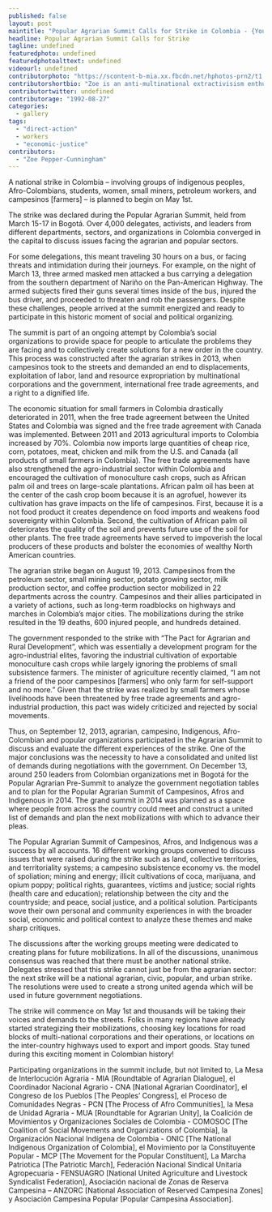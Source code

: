 ```yaml
---
published: false
layout: post
maintitle: "Popular Agrarian Summit Calls for Strike in Colombia - {Young}ist"
headline: Popular Agrarian Summit Calls for Strike
tagline: undefined
featuredphoto: undefined
featuredphotoalttext: undefined
videourl: undefined
contributorphoto: "https://scontent-b-mia.xx.fbcdn.net/hphotos-prn2/t1.0-9/1463915_2704522012627_85970789_n.jpg"
contributorshortbio: "Zoe is an anti-multinational extractivisism enthusiast and currently based in Colombia."
contributortwitter: undefined
contributorage: "1992-08-27"
categories: 
  - gallery
tags: 
  - "direct-action"
  - workers
  - "economic-justice"
contributors: 
  - "Zoe Pepper-Cunningham"
---
```


A national strike in Colombia – involving groups of indigenous peoples, Afro-Colombians, students, women, small miners, petroleum workers, and campesinos [farmers] – is planned to begin on May 1st.

The strike was declared during the Popular Agrarian Summit, held from March 15-17 in Bogotá. Over 4,000 delegates, activists, and leaders from different departments, sectors, and organizations in Colombia converged in the capital to discuss issues facing the agrarian and popular sectors. 

For some delegations, this meant traveling 30 hours on a bus, or facing threats and intimidation during their journeys. For example, on the night of March 13, three armed masked men attacked a bus carrying a delegation from the southern department of Nariño on the Pan-American Highway. The armed subjects fired their guns several times inside of the bus, injured the bus driver, and proceeded to threaten and rob the passengers. Despite these challenges, people arrived at the summit energized and ready to participate in this historic moment of social and political organizing.

The summit is part of an ongoing attempt by Colombia’s social organizations to provide space for people to articulate the problems they are facing and to collectively create solutions for a new order in the country. This process was constructed after the agrarian strikes in 2013, when campesinos took to the streets and demanded an end to displacements, exploitation of labor, land and resource expropriation by multinational corporations and the government, international free trade agreements, and a right to a dignified life.

The economic situation for small farmers in Colombia drastically deteriorated in 2011, when the free trade agreement between the United States and Colombia was signed and the free trade agreement with Canada was implemented. Between 2011 and 2013  agricultural imports to Colombia increased by 70%. Colombia now imports large quantities of cheap rice, corn, potatoes, meat, chicken and milk from the U.S. and Canada (all products of small farmers in Colombia). The free trade agreements have also strengthened the agro-industrial sector within Colombia and encouraged the cultivation of monoculture cash crops, such as African palm oil and trees on large-scale plantations.  African palm oil has been at the center of the cash crop boom because it is an agrofuel, however its cultivation has grave impacts on the life of campesinos.  First, because it is a not food product it creates dependence on food imports and weakens food sovereignty within Colombia. Second, the cultivation of African palm oil deteriorates the quality of the soil and prevents future use of the soil for other plants. The free trade agreements have served to impoverish the local producers of these products and bolster the economies of wealthy North American countries. 

The agrarian strike began on August 19, 2013. Campesinos from the petroleum sector, small mining sector, potato growing sector, milk production sector, and coffee production sector mobilized in 22 departments across the country. Campesinos and their allies participated in a variety of actions, such as long-term roadblocks on highways and marches in Colombia’s major cities. The mobilizations during the strike resulted in the 19 deaths, 600 injured people, and hundreds detained.  

The government responded to the strike with “The Pact for Agrarian and Rural Development”, which was essentially a development program for the agro-industrial elites, favoring the industrial cultivation of exportable monoculture cash crops while largely ignoring the problems of small subsistence farmers. The minister of agriculture recently claimed, “I am not a friend of the poor campesinos [farmers] who only farm for self-support and no more.” Given that the strike was realized by small farmers whose livelihoods have been threatened by free trade agreements and agro-industrial production, this pact was widely criticized and rejected by social movements. 

Thus, on September 12, 2013, agrarian, campesino, Indigenous, Afro-Colombian and popular organizations participated in the Agrarian Summit to discuss and evaluate the different experiences of the strike. One of the major conclusions was the necessity to have a consolidated and united list of demands during negotiations with the government.  On December 13, around 250 leaders from Colombian organizations met in Bogotá for the Popular Agrarian Pre-Summit to analyze the government negotiation tables and to plan for the Popular Agrarian Summit of Campesinos, Afros and Indigenous in 2014. The grand summit in 2014 was planned as a space where people from across the country could meet and construct a united list of demands and plan the next mobilizations with which to advance their pleas.

The Popular Agrarian Summit of Campesinos, Afros, and Indigenous was a success by all accounts. 16 different working groups convened to discuss issues that were raised during the strike such as land, collective territories, and territoriality systems; a campesino subsistence economy vs. the model of spoliation; mining and energy; illicit cultivations of coca, marijuana, and opium poppy; political rights, guarantees, victims and justice; social rights (health care and education); relationship between the city and the countryside; and peace, social justice, and a political solution. Participants wove their own personal and community experiences in with the broader social, economic and political context to analyze these themes and make sharp critiques.

The discussions after the working groups meeting were dedicated to creating plans for future mobilizations. In all of the discussions, unanimous consensus was reached that there must be another national strike. Delegates stressed that this strike cannot just be from the agrarian sector: the next strike will be a national agrarian, civic, popular, and urban strike. The resolutions were used to create a strong united agenda which will be used in future government negotiations.

The strike will commence on May 1st and thousands will be taking their voices and demands to the streets. Folks in many regions have already started strategizing their mobilizations, choosing key locations for road blocks of multi-national corporations and their operations, or locations on the inter-country highways used to export and import goods. Stay tuned during this exciting moment in Colombian history!

Participating organizations in the summit include, but not limited to, La Mesa de Interlocución Agraria - MIA [Roundtable of Agrarian Dialogue], el Coordinador Nacional Agrario - CNA [National Agrarian Coordinator], el Congreso de los Pueblos [The Peoples’ Congress], el Proceso de Comunidades Negras - PCN [The Process of Afro Communities], la Mesa de Unidad Agraria - MUA [Roundtable for Agrarian Unity], la Coalición de Movimientos y Organizaciones Sociales de Colombia - COMOSOC [The Coalition of Social Movements and Organizations of Colombia], la Organización Nacional Indígena de Colombia - ONIC  [The National Indigenous Organization of Colombia], el Movimiento por la Constituyente Popular - MCP [The Movement for the Popular Constituent], La Marcha Patriotica [The Patriotic March], Federación Nacional Sindical Unitaria Agropecuaria - FENSUAGRO [National United Agriculture and Livestock Syndicalist Federation], Asociación nacional de Zonas de Reserva Campesina – ANZORC [National Association of Reserved Campesina Zones] y Asociación Campesina Popular [Popular Campesina Association].

